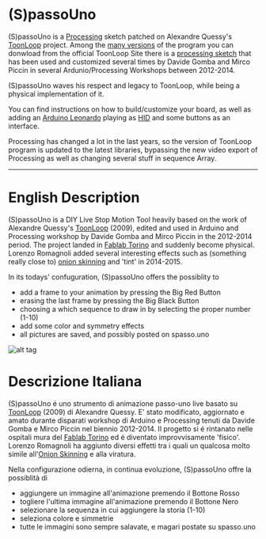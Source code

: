 # (S)passoUno

(S)passoUno is a [Processing](https://processing.org/) sketch patched on Alexandre Quessy's 
[ToonLoop](http://www.toonloop.com/) project. Among the [many versions](http://www.toonloop.com/?q=download) 
of the program you can donwload from the official ToonLoop Site there is a
[processing sketch](https://bitbucket.org/aalex/toonloop-lite/) that has been used and
customized several times by Davide Gomba and Mirco Piccin in several Ardunio/Processing Workshops between 2012-2014. 

(S)passoUno waves his respect and legacy to ToonLoop, while being a physical implementation of it. 

You can find instructions on how to build/customize your board,
 as well as adding an [Arduino Leonardo](http://arduino.cc/en/Main/ArduinoBoardLeonardo) 
 playing as [HID](http://arduino.cc/en/Reference/MouseKeyboard) and some buttons as an interface.

Processing has changed a lot in the last years, so the version of ToonLoop program is updated to the 
latest libraries, bypassing the new video export of Processing as well as changing several stuff in sequence Array.  

---

# English Description

(S)passoUno is a DIY Live Stop Motion Tool heavily based on the work of Alexandre Quessy's 
[ToonLoop](http://www.toonloop.com/) (2009), edited and used in Arduino and Processing workshop by Davide Gomba and Mirco Piccin in the 2012-2014 period. The project landed in [Fablab Torino](http://www.fablabtorino.org/) and suddenly become physical.
Lorenzo Romagnoli added several interesting effects such as (something really close to) [onion skinning](https://en.wikipedia.org/wiki/Onion_skinning) and 'tint' in 2014-2015.

In its todays' confuguration, (S)passoUno offers the possiblity to 
* add a frame to your animation by pressing the Big Red Button 
* erasing the last frame by pressing the Big Black Button 
* choosing a which sequence to draw in by selecting the proper number (1-10) 
* add some color and symmetry effects 
* all pictures are saved, and possibly posted on spasso.uno 

![alt tag](https://instagram.com/p/oqYufcxSmS/)

# Descrizione Italiana
(S)passoUno é uno strumento di animazione passo-uno live basato su [ToonLoop](http://www.toonloop.com/) (2009) di Alexandre Quessy. E' stato modificato, aggiornato e amato durante disparati workshop di Arduino e Processing tenuti da Davide Gomba e Mirco Piccin nel biennio 2012-2014. Il progetto si é rintanato nelle ospitali mura del [Fablab Torino](http://www.fablabtorino.org/) ed é diventato improvvisamente 'fisico'. 
Lorenzo Romagnoli ha aggiunto diversi effetti tra i quali un qualcosa molto simile all'[Onion Skinning](https://en.wikipedia.org/wiki/Onion_skinning) e alla viratura. 

Nella configurazione odierna, in continua evoluzione, (S)passoUno offre la possiblità di
* aggiungere un immagine all'animazione premendo il Bottone Rosso 
* togliere l'ultima immagine all'animazione premendo il Bottone Nero 
* selezionare la sequenza in cui aggiungere la storia (1-10)  
* seleziona colore e simmetrie 
* tutte le immagini sono sempre salavate, e magari postate su spasso.uno 